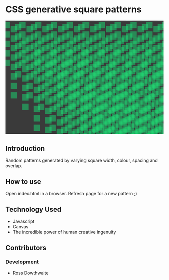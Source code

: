 # CSS generative square patterns

![Example](https://github.com/rossdowthwaite/css-gen-square-pattern/blob/master/screenshot.png?raw=true)

## Introduction

Random patterns generated by varying square width, colour, spacing and overlap.

## How to use

Open index.html in a browser. Refresh page for a new pattern ;)

## Technology Used

* Javascript
* Canvas
* The incredible power of human creative ingenuity

## Contributors
### Development

* Ross Dowthwaite
